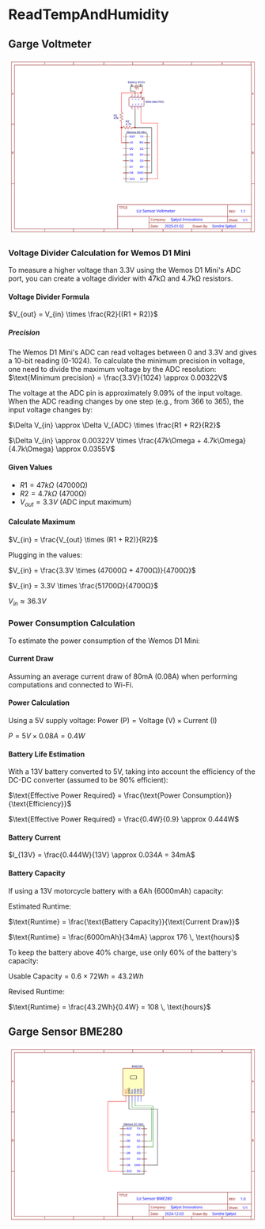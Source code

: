 # ReadTempAndHumidity

## Garge Voltmeter

![Garge Voltmeter](</assets/svg/garge_voltmeter.svg>)

### Voltage Divider Calculation for Wemos D1 Mini

To measure a higher voltage than 3.3V using the Wemos D1 Mini's ADC port, you can create a voltage divider with 47kΩ and 4.7kΩ resistors.

#### Voltage Divider Formula

$`V_{out} = V_{in} \times \frac{R2}{(R1 + R2)}`$

##### Precision

The Wemos D1 Mini's ADC can read voltages between 0 and 3.3V and gives a 10-bit reading (0-1024).
To calculate the minimum precision in voltage, one need to divide the maximum voltage by the ADC resolution:
$`\text{Minimum precision} = \frac{3.3V}{1024} \approx 0.00322V`$

The voltage at the ADC pin is approximately 9.09% of the input voltage. When the ADC reading changes by one step (e.g., from 366 to 365), the input voltage changes by:

$`\Delta V_{in} \approx \Delta V_{ADC} \times \frac{R1 + R2}{R2}`$

$`\Delta V_{in} \approx 0.00322V \times \frac{47k\Omega + 4.7k\Omega}{4.7k\Omega} \approx 0.0355V`$

#### Given Values

- $`R1 = 47kΩ`$ (47000Ω)
- $`R2 = 4.7kΩ`$ (4700Ω)
- $`V_{out} = 3.3V`$ (ADC input maximum)

#### Calculate Maximum

$`V_{in} = \frac{V_{out} \times (R1 + R2)}{R2}`$

Plugging in the values:

$`V_{in} = \frac{3.3V \times (47000Ω + 4700Ω)}{4700Ω}`$

$`V_{in} = 3.3V \times \frac{51700Ω}{4700Ω}`$

$`V_{in} \approx 36.3V`$

### Power Consumption Calculation

To estimate the power consumption of the Wemos D1 Mini:

#### Current Draw

Assuming an average current draw of 80mA (0.08A) when performing computations and connected to Wi-Fi.

#### Power Calculation

Using a 5V supply voltage:
$`\text{Power (P)} = \text{Voltage (V)} \times \text{Current (I)}`$

$`P = 5V \times 0.08A = 0.4W`$

#### Battery Life Estimation

With a 13V battery converted to 5V, taking into account the efficiency of the DC-DC converter (assumed to be 90% efficient):

$`\text{Effective Power Required} = \frac{\text{Power Consumption}}{\text{Efficiency}}`$

$`\text{Effective Power Required} = \frac{0.4W}{0.9} \approx 0.444W`$

#### Battery Current

$`I_{13V} = \frac{0.444W}{13V} \approx 0.034A = 34mA`$

#### Battery Capacity

If using a 13V motorcycle battery with a 6Ah (6000mAh) capacity:

Estimated Runtime:

$`\text{Runtime} = \frac{\text{Battery Capacity}}{\text{Current Draw}}`$

$`\text{Runtime} = \frac{6000mAh}{34mA} \approx 176 \, \text{hours}`$

To keep the battery above 40% charge, use only 60% of the battery's capacity:

$`\text{Usable Capacity} = 0.6 \times 72Wh = 43.2Wh`$

Revised Runtime:

$`\text{Runtime} = \frac{43.2Wh}{0.4W} = 108 \, \text{hours}`$

## Garge Sensor BME280

![Garge Sensor BME280](</assets/svg/garge_sensor_bme280.svg>)
